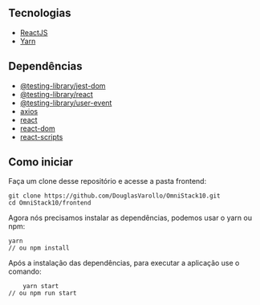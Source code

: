 ## Tecnologias

- [ReactJS](https://pt-br.reactjs.org/)
- [Yarn](https://yarnpkg.com/lang/en/)

## Dependências

- [@testing-library/jest-dom](https://yarnpkg.com/en/package/@testing-library/jest-dom)
- [@testing-library/react](https://yarnpkg.com/en/package/@testing-library/react)
- [@testing-library/user-event](https://yarnpkg.com/en/package/@testing-library/user-event)
- [axios](https://yarnpkg.com/en/package/axios)
- [react](https://yarnpkg.com/en/package/react)
- [react-dom](https://yarnpkg.com/en/package/react-dom)
- [react-scripts](https://yarnpkg.com/en/package/react-scripts)

## Como iniciar

Faça um clone desse repositório e acesse a pasta frontend:

    git clone https://github.com/DouglasVarollo/OmniStack10.git
    cd OmniStack10/frontend
    
Agora nós precisamos instalar as dependências, podemos usar o yarn ou npm:

    yarn
    // ou npm install
    
Após a instalação das dependências, para executar a aplicação use o comando:
   
		yarn start
    // ou npm run start